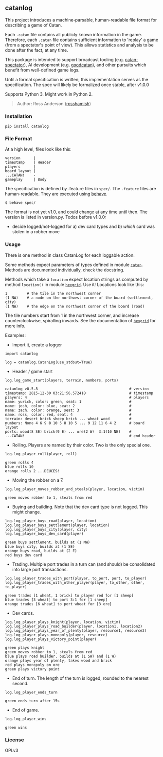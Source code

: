 catanlog
--------

This project introduces a machine-parsable, human-readable file format for describing a game of Catan.

Each `.catan` file contains all publicly known information in the game. Therefore, each `.catan` file contains
sufficient information to 'replay' a game (from a spectator's point of view). This allows statistics and analysis to
be done after the fact, at any time.

This package is intended to support broadcast tooling (e.g. [catan-spectator](https://github.com/rosshamish/catan-spectator)), AI development (e.g. [goodcatan](https://github.com/rosshamish/goodcatan)), and other pursuits which benefit from well-defined game logs.

Until a formal specification is written, this implementation serves as the specification.
The spec will likely be formalized once stable, after v1.0.0

Supports Python 3. Might work in Python 2.

> Author: Ross Anderson ([rosshamish](https://github.com/rosshamish))

### Installation

```
pip install catanlog
```

### File Format


At a high level, files look like this:

```
version      |
timestamp    | Header
players      |
board layout |
...CATAN!    -
gameplay     | Body
```

The specification is defined by .feature files in `spec/`. The `.feature` files are human-readable. They are executed
using [behave](https://github.com/behave/behave).

`$ behave spec/`

The format is not yet v1.0, and could change at any time until then. The version is listed in version.py. Todos before
v1.0.0:
- decide logged/not-logged for a) dev card types and b) *which* card was stolen in a robber move

### Usage

There is one method in class CatanLog for each loggable action.

Some methods expect parameters of types defined in module [`catan`](https://github.com/rosshamish/catan-py). Methods are
documented individually, check the docstring.

Methods which take a `location` expect location strings as computed by method `location()` in
module [`hexgrid`](https://github.com/rosshamish/hexgrid). Use it! Locations look like this:

```
1         # the tile in the northwest corner
(1 NW)    # a node on the northwest corner of the board (settlement, city)
(1 NW)    # the edge on the northwest corner of the board (road)
```

The tile numbers start from 1 in the northwest corner, and increase counterclockwise, spiralling inwards. See the
documentation of [`hexgrid`](https://github.com/rosshamish/hexgrid) for more info.

Examples:

- Import it, create a logger

```
import catanlog

log = catanlog.CatanLog(use_stdout=True)
```

- Header / game start

```
log.log_game_start(players, terrain, numbers, ports)

catanlog v0.5.8                                          # version
timestamp: 2015-12-30 03:21:56.572418                    # timestamp
players: 4                                               # players
name: yurick, color: green, seat: 1                      #
name: josh, color: blue, seat: 2                         #
name: zach, color: orange, seat: 3                       #
name: ross, color: red, seat: 4                          #
terrain: desert brick sheep brick ... wheat wood         #
numbers: None 4 6 9 8 10 5 8 10 5 ... 9 12 11 6 4 2      # board layout
ports: wood(8 SE) brick(9 E) ... ore(2 W)  3:1(10 NE)    #
...CATAN!                                                # end header
```

- Rolling. Players are named by their color. Two is the only special one.

```
log.log_player_roll(player, roll)

green rolls 4
blue rolls 10
orange rolls 2 ...DEUCES!
```

- Moving the robber on a 7.

```
log.log_player_moves_robber_and_steals(player, location, victim)

green moves robber to 1, steals from red
```

- Buying and building. Note that the dev card type is not logged. This might change.

```
log.log_player_buys_road(player, location)
log.log_player_buys_settlement(player, location)
log.log_player_buys_city(player, city)
log.log_player_buys_dev_card(player)

green buys settlement, builds at (1 NW)
blue buys city, builds at (1 SE)
orange buys road, builds at (2 E)
red buys dev card
```

- Trading. Multiple port trades in a turn can (and should) be consolidated into large port transactions.

```
log.log_player_trades_with_port(player, to_port, port, to_player)
log.log_player_trades_with_other_player(player, to_other, other, to_player)

green trades [1 wheat, 1 brick] to player red for [1 sheep]
blue trades [3 wheat] to port 3:1 for [1 sheep]
orange trades [6 wheat] to port wheat for [3 ore]
```

- Dev cards.

```
log.log_player_plays_knight(player, location, victim)
log.log_player_plays_road_builder(player, location1, location2)
log.log_player_plays_year_of_plenty(player, resource1, resource2)
log.log_player_plays_monopoly(player, resource)
log.log_player_plays_victory_point(player)

green plays knight
green moves robber to 1, steals from red
blue plays road builder, builds at (1 SW) and (1 W)
orange plays year of plenty, takes wood and brick
red plays monopoly on ore
green plays victory point
```

- End of turn. The length of the turn is logged, rounded to the nearest second.

```
log.log_player_ends_turn

green ends turn after 15s
```

- End of game.

```
log.log_player_wins

green wins
```

### License

GPLv3
